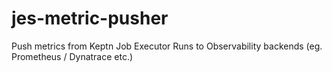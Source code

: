 # jes-metric-pusher
Push metrics from Keptn Job Executor Runs to Observability backends (eg. Prometheus / Dynatrace etc.)

